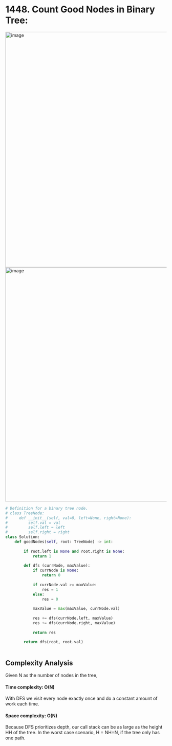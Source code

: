 # 1448. Count Good Nodes in Binary Tree:

<img width="733" alt="image" src="https://user-images.githubusercontent.com/35987583/163768068-c4c4e082-ba16-44ee-be64-130cc75cf56c.png">
<img width="730" alt="image" src="https://user-images.githubusercontent.com/35987583/163768088-892f176f-b02c-437a-80fd-6da4ad081f1d.png">


```python
# Definition for a binary tree node.
# class TreeNode:
#     def __init__(self, val=0, left=None, right=None):
#         self.val = val
#         self.left = left
#         self.right = right
class Solution:
    def goodNodes(self, root: TreeNode) -> int:
        
        if root.left is None and root.right is None:
            return 1
        
        def dfs (currNode, maxValue):
            if currNode is None:
                return 0
            
            if currNode.val >= maxValue:
                res = 1
            else:
                res = 0
                
            maxValue = max(maxValue, currNode.val)
            
            res += dfs(currNode.left, maxValue)
            res += dfs(currNode.right, maxValue)
            
            return res
        
        return dfs(root, root.val)
        
```

## Complexity Analysis
Given N as the number of nodes in the tree,

#### Time complexity: O(N)
With DFS we visit every node exactly once and do a constant amount of work each time.

#### Space complexity: O(N)
Because DFS prioritizes depth, our call stack can be as large as the height HH of the tree. In the worst case scenario, H = NH=N, if the tree only has one path.
